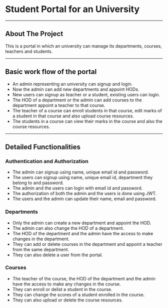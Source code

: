 # Student Portal for an University

---

## About The Project
This is a portal in which an university can manage its departments, courses, teachers and students.

---

## Basic work flow of the portal
- An admin representing an university can signup and login.
- Now the admin can add new departments and appoint HODs.
- New users can signup as teacher or a student, existing users can login.
- The HOD of a department or the admin can add courses to the department appoint a teacher to that course.
- The teacher of a course can enroll students in that course, edit marks of a student in that course and also upload course resources.
- The students in a course can view their marks in the course and also the course resources.

---

## Detailed Functionalities
### Authentication and Authorization
- The admin can signup using name, unique email id and password.
- The users can signup using name, unique email id, department they belong to and password.
- The admin and the users can login with email id and password.
- The authorization of both the admin and the users is done using JWT.
- The users and the admin can update their name, email and password.

### Departments
- Only the admin can create a new department and appoint the HOD.
- The admin can also change the HOD of a department.
- The HOD  of the department and the admin have the access to make changes in the department.
- They can add or delete courses in the department and appoint a teacher from the same department.
- They can also delete a user from the portal.

### Courses
- The teacher of the course, the HOD of the department and the admin have the access to make any changes in the course.
- They can enroll or delist a student in the course.
- They can change the scores of a student enrolled in the course.
- They can also upload or delete the course resources.

